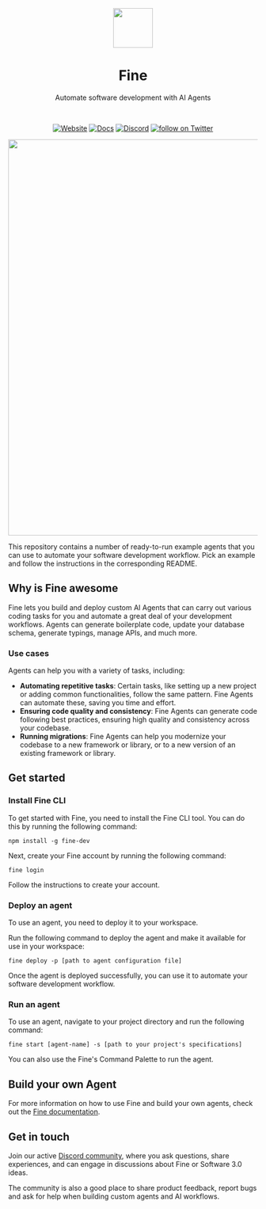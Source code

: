 <div align=center>
    <a href="https://fine.dev">
  <img height="80px" src="https://uploads-ssl.webflow.com/6290be8d112ee934eeb6aaf2/64745d685739d23f87bf7ec1_android-chrome-256x256.png"/>
  </a>
    <br>
  <h1>Fine</h1>
  <p>Automate software development with AI Agents</p>
</div>
<br>
<p align="center">
    <a href="https://thisis.fine.dev/">
      <img src="https://img.shields.io/website?url=https://thisis.fine.dev/" 
          alt="Website"></a>
    <a href="https://docs.fine.dev/">
        <img src="https://img.shields.io/badge/Docs-9654EB"
            alt="Docs"></a>
    <a href="https://discord.gg/nxW8sA5yqe">
        <img src="https://img.shields.io/discord/308323056592486420?logo=discord"
            alt="Discord"></a>
    <a href="https://twitter.com/intent/follow?screen_name=thisisfinedev">
        <img src="https://img.shields.io/twitter/follow/thisisfinedev?style=social&logo=twitter"
            alt="follow on Twitter"></a>
</p> 
<p align="center">
<a href="https://cursor.so/">
<img src="https://user-images.githubusercontent.com/4297743/235380904-b2efe56f-4e73-4d6b-82dd-98b414f53687.png" width="800"><br>
</a>
</p>


This repository contains a number of ready-to-run example agents that you can use to automate your software development workflow.
Pick an example and follow the instructions in the corresponding README.

## Why is Fine awesome
Fine lets you build and deploy custom AI Agents that can carry out various coding tasks for you and automate a great deal of your development workflows. Agents can generate boilerplate code, update your database schema, generate typings, manage APIs, and much more.

### Use cases

Agents can help you with a variety of tasks, including:

- **Automating repetitive tasks**: Certain tasks, like setting up a new project or adding common functionalities, follow the same pattern. Fine Agents can automate these, saving you time and effort.
- **Ensuring code quality and consistency**: Fine Agents can generate code following best practices, ensuring high quality and consistency across your codebase.
- **Running migrations**: Fine Agents can help you modernize your codebase to a new framework or library, or to a new version of an existing framework or library.


## Get started

### Install Fine CLI
To get started with Fine, you need to install the Fine CLI tool. You can do this by running the following command:

```
npm install -g fine-dev
```

Next, create your Fine account by running the following command:

```
fine login
```

Follow the instructions to create your account.

### Deploy an agent
To use an agent, you need to deploy it to your workspace. 

Run the following command to deploy the agent and make it available for use in your workspace:

```
fine deploy -p [path to agent configuration file]
```

Once the agent is deployed successfully, you can use it to automate your software development workflow.

### Run an agent

To use an agent, navigate to your project directory and run the following command:


```
fine start [agent-name] -s [path to your project's specifications]
```

You can also use the Fine's Command Palette to run the agent.


## Build your own Agent
For more information on how to use Fine and build your own agents, check out the [Fine documentation](https://docs.fine.dev/).


## Get in touch

Join our active [Discord community](https://discord.gg/nxW8sA5yqe), where you ask questions, share experiences, and can engage in discussions about Fine or Software 3.0 ideas.

The community is also a good place to share product feedback, report bugs and ask for help when building custom agents and AI workflows.
